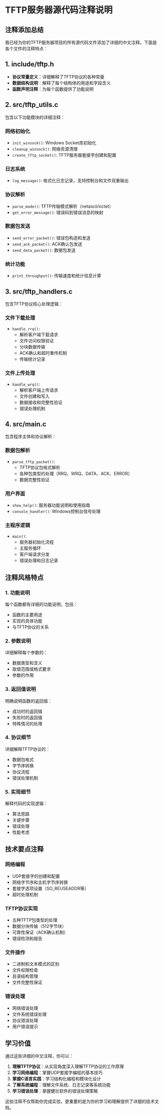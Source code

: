 # TFTP服务器源代码注释说明

## 注释添加总结

我已经为你的TFTP服务器项目的所有源代码文件添加了详细的中文注释。下面是各个文件的注释特点：

## 1. include/tftp.h
- **协议常量定义**：详细解释了TFTP协议的各种常量
- **数据结构说明**：解释了每个结构体的用途和字段含义
- **函数声明注释**：为每个函数提供了功能说明

## 2. src/tftp_utils.c
包含以下功能模块的详细注释：

### 网络初始化
- `init_winsock()`: Windows Socket库初始化
- `cleanup_winsock()`: 网络资源清理
- `create_tftp_socket()`: TFTP服务器套接字创建和配置

### 日志系统
- `log_message()`: 格式化日志记录，支持控制台和文件双重输出

### 协议解析
- `parse_mode()`: TFTP传输模式解析（netascii/octet）
- `get_error_message()`: 错误码到错误消息的映射

### 数据包发送
- `send_error_packet()`: 错误包构造和发送
- `send_ack_packet()`: ACK确认包发送
- `send_data_packet()`: 数据包发送

### 统计功能
- `print_throughput()`: 传输速度和统计信息计算

## 3. src/tftp_handlers.c
包含TFTP协议核心处理逻辑：

### 文件下载处理
- `handle_rrq()`: 
  - 解析客户端下载请求
  - 文件访问权限验证
  - 分块数据传输
  - ACK确认和超时重传机制
  - 传输统计记录

### 文件上传处理
- `handle_wrq()`:
  - 解析客户端上传请求
  - 文件创建和写入
  - 数据接收和完整性验证
  - 错误处理机制

## 4. src/main.c
包含程序主体和协议解析：

### 数据包解析
- `parse_tftp_packet()`:
  - TFTP协议包格式解析
  - 各种包类型的处理（RRQ、WRQ、DATA、ACK、ERROR）
  - 数据完整性验证

### 用户界面
- `show_help()`: 服务器功能说明和使用指南
- `console_handler()`: Windows控制台信号处理

### 主程序逻辑
- `main()`:
  - 服务器初始化流程
  - 主服务循环
  - 客户端请求分发
  - 错误处理和日志记录

## 注释风格特点

### 1. 功能说明
每个函数都有详细的功能说明，包括：
- 函数的主要用途
- 实现的具体功能
- 与TFTP协议的关系

### 2. 参数说明
详细解释每个参数的：
- 数据类型和含义
- 取值范围或格式要求
- 参数的作用

### 3. 返回值说明
明确说明函数的返回值：
- 成功时的返回值
- 失败时的返回值
- 特殊情况的处理

### 4. 协议细节
详细解释TFTP协议的：
- 数据包格式
- 字节序转换
- 协议流程
- 错误处理机制

### 5. 实现细节
解释代码的实现逻辑：
- 算法思路
- 关键步骤
- 错误处理
- 性能考虑

## 技术要点注释

### 网络编程
- UDP套接字的创建和配置
- 网络字节序和主机字节序转换
- 套接字选项设置（SO_REUSEADDR等）
- 超时处理机制

### TFTP协议实现
- 五种TFTP包类型的处理
- 数据分块传输（512字节块）
- 可靠性保证（ACK确认机制）
- 错误检测和报告

### 文件操作
- 二进制和文本模式的区别
- 文件权限检查
- 目录结构管理
- 文件完整性保证

### 错误处理
- 网络错误处理
- 文件系统错误处理
- 协议错误处理
- 用户错误提示

## 学习价值

通过这些详细的中文注释，你可以：

1. **理解TFTP协议**：从实现角度深入理解TFTP协议的工作原理
2. **学习网络编程**：掌握UDP套接字编程的基本技巧
3. **掌握C语言实践**：学习结构化编程和模块化设计
4. **了解系统编程**：理解文件系统、日志记录等系统功能
5. **学习错误处理**：掌握健壮软件的错误处理策略

这些注释不仅帮助你完成实验，更重要的是为你的学习和理解提供了详细的技术文档。